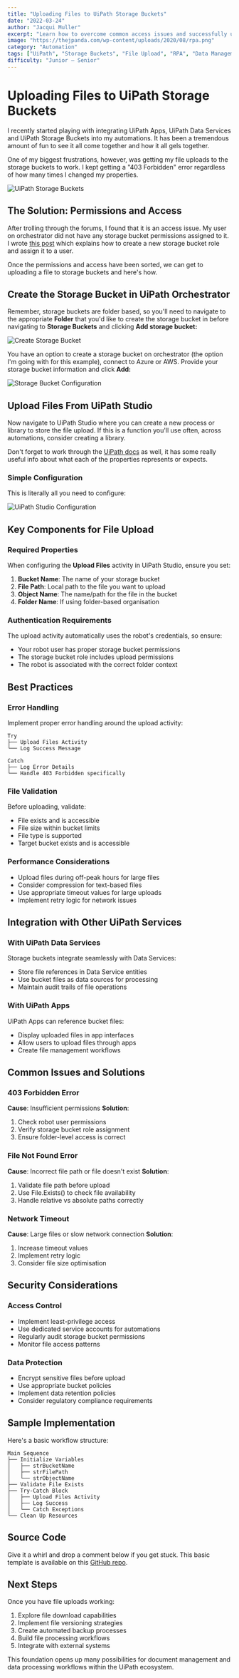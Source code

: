 ```yaml
---
title: "Uploading Files to UiPath Storage Buckets"
date: "2022-03-24"
author: "Jacqui Muller"
excerpt: "Learn how to overcome common access issues and successfully upload files to UiPath Storage Buckets from UiPath Studio with proper permissions and configuration."
image: "https://thejpanda.com/wp-content/uploads/2020/08/rpa.png"
category: "Automation"
tags: ["UiPath", "Storage Buckets", "File Upload", "RPA", "Data Management"]
difficulty: "Junior – Senior"
---
```


# Uploading Files to UiPath Storage Buckets

I recently started playing with integrating UiPath Apps, UiPath Data Services and UiPath Storage Buckets into my automations. It has been a tremendous amount of fun to see it all come together and how it all gels together.

One of my biggest frustrations, however, was getting my file uploads to the storage buckets to work. I kept getting a "403 Forbidden" error regardless of how many times I changed my properties.

![UiPath Storage Buckets](https://thejpanda.com/wp-content/uploads/2020/08/rpa.png)

## The Solution: Permissions and Access

After trolling through the forums, I found that it is an access issue. My user on orchestrator did not have any storage bucket permissions assigned to it. I wrote [this post](https://jd-bots.com/2022/03/25/creating-a-uipath-storage-bucket-role-and-assigning-it-to-a-user/) which explains how to create a new storage bucket role and assign it to a user.

Once the permissions and access have been sorted, we can get to uploading a file to storage buckets and here's how.

## Create the Storage Bucket in UiPath Orchestrator

Remember, storage buckets are folder based, so you'll need to navigate to the appropriate **Folder** that you'd like to create the storage bucket in before navigating to **Storage Buckets** and clicking **Add storage bucket:**

![Create Storage Bucket](https://thejpanda.com/wp-content/uploads/2022/03/image-11.png)

You have an option to create a storage bucket on orchestrator (the option I'm going with for this example), connect to Azure or AWS. Provide your storage bucket information and click **Add:**

![Storage Bucket Configuration](https://thejpanda.com/wp-content/uploads/2022/03/image-12.png)

## Upload Files From UiPath Studio

Now navigate to UiPath Studio where you can create a new process or library to store the file upload. If this is a function you'll use often, across automations, consider creating a library.

Don't forget to work through the [UiPath docs](https://docs.uipath.com/orchestrator/docs/about-storage-buckets) as well, it has some really useful info about what each of the properties represents or expects.

### Simple Configuration

This is literally all you need to configure:

![UiPath Studio Configuration](https://thejpanda.com/wp-content/uploads/2022/03/image-14.png)

## Key Components for File Upload

### Required Properties

When configuring the **Upload Files** activity in UiPath Studio, ensure you set:

1. **Bucket Name**: The name of your storage bucket
2. **File Path**: Local path to the file you want to upload
3. **Object Name**: The name/path for the file in the bucket
4. **Folder Name**: If using folder-based organisation

### Authentication Requirements

The upload activity automatically uses the robot's credentials, so ensure:

- Your robot user has proper storage bucket permissions
- The storage bucket role includes upload permissions
- The robot is associated with the correct folder context

## Best Practices

### Error Handling
Implement proper error handling around the upload activity:

```
Try
├── Upload Files Activity
└── Log Success Message

Catch
├── Log Error Details
└── Handle 403 Forbidden specifically
```

### File Validation
Before uploading, validate:
- File exists and is accessible
- File size within bucket limits
- File type is supported
- Target bucket exists and is accessible

### Performance Considerations
- Upload files during off-peak hours for large files
- Consider compression for text-based files
- Use appropriate timeout values for large uploads
- Implement retry logic for network issues

## Integration with Other UiPath Services

### With UiPath Data Services
Storage buckets integrate seamlessly with Data Services:
- Store file references in Data Service entities
- Use bucket files as data sources for processing
- Maintain audit trails of file operations

### With UiPath Apps
UiPath Apps can reference bucket files:
- Display uploaded files in app interfaces
- Allow users to upload files through apps
- Create file management workflows

## Common Issues and Solutions

### 403 Forbidden Error
**Cause**: Insufficient permissions
**Solution**: 
1. Check robot user permissions
2. Verify storage bucket role assignment
3. Ensure folder-level access is correct

### File Not Found Error
**Cause**: Incorrect file path or file doesn't exist
**Solution**:
1. Validate file path before upload
2. Use File.Exists() to check file availability
3. Handle relative vs absolute paths correctly

### Network Timeout
**Cause**: Large files or slow network connection
**Solution**:
1. Increase timeout values
2. Implement retry logic
3. Consider file size optimisation

## Security Considerations

### Access Control
- Implement least-privilege access
- Use dedicated service accounts for automations
- Regularly audit storage bucket permissions
- Monitor file access patterns

### Data Protection
- Encrypt sensitive files before upload
- Use appropriate bucket policies
- Implement data retention policies
- Consider regulatory compliance requirements

## Sample Implementation

Here's a basic workflow structure:

```
Main Sequence
├── Initialize Variables
│   ├── strBucketName
│   ├── strFilePath
│   └── strObjectName
├── Validate File Exists
├── Try-Catch Block
│   ├── Upload Files Activity
│   ├── Log Success
│   └── Catch Exceptions
└── Clean Up Resources
```

## Source Code

Give it a whirl and drop a comment below if you get stuck. This basic template is available on this [GitHub repo](https://github.com/JacquiM/BasicUiPathProcesses/tree/master/Upload%20File%20to%20UiPath%20Storage%20Buckets).

## Next Steps

Once you have file uploads working:
1. Explore file download capabilities
2. Implement file versioning strategies
3. Create automated backup processes
4. Build file processing workflows
5. Integrate with external systems

This foundation opens up many possibilities for document management and data processing workflows within the UiPath ecosystem.